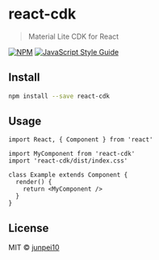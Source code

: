 # react-cdk

> Material Lite CDK for React

[![NPM](https://img.shields.io/npm/v/react-cdk.svg)](https://www.npmjs.com/package/react-cdk) [![JavaScript Style Guide](https://img.shields.io/badge/code_style-standard-brightgreen.svg)](https://standardjs.com)

## Install

```bash
npm install --save react-cdk
```

## Usage

```tsx
import React, { Component } from 'react'

import MyComponent from 'react-cdk'
import 'react-cdk/dist/index.css'

class Example extends Component {
  render() {
    return <MyComponent />
  }
}
```

## License

MIT © [junpei10](https://github.com/junpei10)
